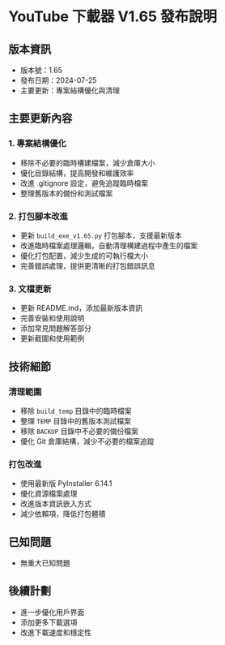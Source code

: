 # YouTube 下載器 V1.65 發布說明

## 版本資訊
- 版本號：1.65
- 發布日期：2024-07-25
- 主要更新：專案結構優化與清理

## 主要更新內容

### 1. 專案結構優化
- 移除不必要的臨時構建檔案，減少倉庫大小
- 優化目錄結構，提高開發和維護效率
- 改進 .gitignore 設定，避免追蹤臨時檔案
- 整理舊版本的備份和測試檔案

### 2. 打包腳本改進
- 更新 `build_exe_v1.65.py` 打包腳本，支援最新版本
- 改進臨時檔案處理邏輯，自動清理構建過程中產生的檔案
- 優化打包配置，減少生成的可執行檔大小
- 完善錯誤處理，提供更清晰的打包錯誤訊息

### 3. 文檔更新
- 更新 README.md，添加最新版本資訊
- 完善安裝和使用說明
- 添加常見問題解答部分
- 更新截圖和使用範例

## 技術細節

### 清理範圍
- 移除 `build_temp` 目錄中的臨時檔案
- 整理 `TEMP` 目錄中的舊版本測試檔案
- 移除 `BACKUP` 目錄中不必要的備份檔案
- 優化 Git 倉庫結構，減少不必要的檔案追蹤

### 打包改進
- 使用最新版 PyInstaller 6.14.1
- 優化資源檔案處理
- 改進版本資訊嵌入方式
- 減少依賴項，降低打包體積

## 已知問題
- 無重大已知問題

## 後續計劃
- 進一步優化用戶界面
- 添加更多下載選項
- 改進下載速度和穩定性 